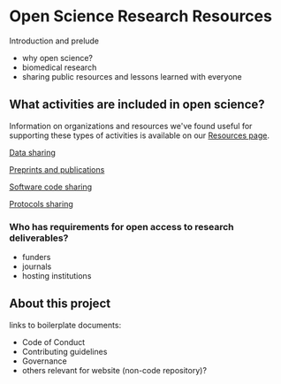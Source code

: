 # Open Science Research Resources

Introduction and prelude
- why open science?
- biomedical research
- sharing public resources and lessons learned with everyone

## What activities are included in open science?

Information on organizations and resources we've found useful for supporting
these types of activities is available on our [Resources page](resources.md).

[Data sharing](data_sharing.md)

[Preprints and publications](publications.md)

[Software code sharing](code_sharing.md)

[Protocols sharing](protocols.md)

### Who has requirements for open access to research deliverables?

- funders
- journals
- hosting institutions

## About this project

links to boilerplate documents:
- Code of Conduct
- Contributing guidelines
- Governance
- others relevant for website (non-code repository)?

